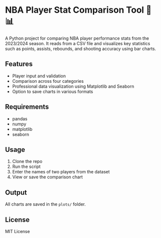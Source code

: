 # NBA Player Stat Comparison Tool 🏀📊

A Python project for comparing NBA player performance stats from the 2023/2024 season. 
It reads from a CSV file and visualizes key statistics such as points, assists, 
rebounds, and shooting accuracy using bar charts.

## Features
- Player input and validation
- Comparison across four categories
- Professional data visualization using Matplotlib and Seaborn
- Option to save charts in various formats

## Requirements
- pandas
- numpy
- matplotlib
- seaborn

## Usage
1. Clone the repo
2. Run the script
3. Enter the names of two players from the dataset
4. View or save the comparison chart

## Output
All charts are saved in the `plots/` folder.

## License
MIT License
